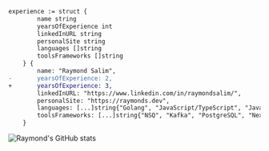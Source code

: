 ```diff
experience := struct {
        name string
        yearsOfExperience int
        linkedInURL string
        personalSite string
        languages []string
        toolsFrameworks []string
    } {
        name: "Raymond Salim",
-       yearsOfExperience: 2,
+       yearsOfExperience: 3,
        linkedInURL: "https://www.linkedin.com/in/raymondsalim/",
        personalSite: "https://raymonds.dev",
        languages: [...]string{"Golang", "JavaScript/TypeScript", "Java", "Python", "PHP", "Kotlin"},
        toolsFrameworks: [...]string{"NSQ", "Kafka", "PostgreSQL", "Next.JS"}
    }
```
![Raymond's GitHub stats](https://github-readme-stats.vercel.app/api?username=RaymondSalim&count_private=true&theme=merko)
